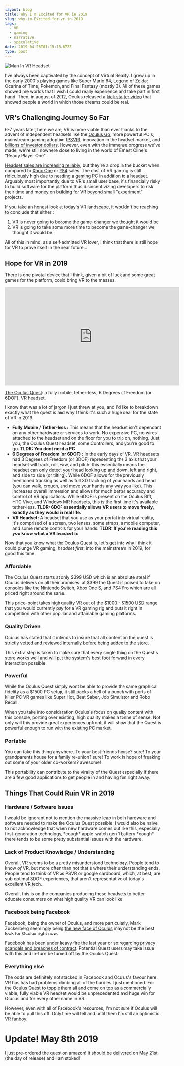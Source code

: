 ```yaml
---
layout: blog
title: Why I'm Excited for VR in 2019
slug: why-im-Excited-for-vr-in-2019
tags:
  - VR
  - gaming
  - narrative
  - speculative
date: 2019-04-25T01:15:15.672Z
type: post
---
```


![Man In VR Headset](/images/uploads/oculus-rift-pic.jpg 'VR Picture by Lux Interaction on Unsplash')

I've always been captivated by the concept of Virtual Reality. I grew up in the early 2000's playing games like Super Mario 64, Legend of Zelda: Ocarina of Time, Pokemon, and Final Fantasy (mostly 3). All of these games showed me worlds that I wish I could really experience and take part in first hand. Then, in august of 2012, Oculus released a [kick starter video](https://www.youtube.com/watch?v=DhcOMOWRMnA) that showed people a world in which those dreams could be real.

## VR's Challenging Journey So Far

6-7 years later, here we are; VR is more viable than ever thanks to the advent of independent headsets like the [Oculus Go](https://www.oculus.com/go/?locale=en_US), more powerful PC's, mainstream gaming adoption ([PSVR](https://www.playstation.com/en-ca/explore/playstation-vr/?emcid=pa-co-108223&utm_medium=Paid_Search&utm_campaign=&utm_source=&utm_term=pa-co-108223&utm_content=&gclid=CJ76zcS36uECFTG0ZQodnekIFQ)), innovation in the headset market, and [billions of investor dollars](https://www.forbes.com/sites/briansolomon/2014/03/25/facebook-buys-oculus-virtual-reality-gaming-startup-for-2-billion/#4d711e0a2498). However, even with the immense progress we've made, we're still nowhere close to living in the world of Ernest Cline's "Ready Player One".

[Headset sales are increasing reliably](https://www.statista.com/statistics/671403/global-virtual-reality-device-shipments-by-vendor/), but they're a drop in the bucket when compared to [Xbox One](https://www.tweaktown.com/news/64602/xbox-one-sales-hit-41-million/index.html) or [PS4](https://www.statista.com/statistics/651576/global-ps4-console-unit-sales/) sales. The cost of VR gaming is still ridiculously high due to needing a [gaming PC](https://techguided.com/vr-ready-pc-builds/) in addition to a [headset](https://www.pcmag.com/article/342537/the-best-virtual-reality-vr-headsets). Arguably most importantly, due to VR's small user base, it's financially risky to build software for the platform thus disincentivizing developers to risk their time and money on building for VR beyond small "experiment" projects.

If you take an honest look at today's VR landscape, it wouldn't be reaching to conclude that either :

1. VR is never going to become the game-changer we thought it would be
2. VR is going to take some more time to become the game-changer we thought it would be.

All of this in mind, as a self-admitted VR lover, I think that there is still hope for VR to prove itself in the near future...

## Hope for VR in 2019

There is one pivotal device that I think, given a bit of luck and some great games for the platform, could bring VR to the masses.

<iframe width="560" height="315" src="https://www.youtube.com/embed/xwW-1mbemGc" frameborder="0" allow="accelerometer; autoplay; encrypted-media; gyroscope; picture-in-picture" allowfullscreen></iframe>

[The Oculus Quest](https://www.oculus.com/quest/?locale=en_US): a fully mobile, tether-less, 6 Degrees of Freedom (or 6DOF), VR headset.

I know that was a lot of jargon I just threw at you, and I'd like to breakdown exactly what the quest is and why I think it's such a huge deal for the state of VR in 2019.

- **Fully Mobile / Tether-less :** This means that the headset isn't dependant on any other hardware or services to work. No expensive PC, no wires attached to the headset and on the floor for you to trip on, nothing. Just you, the Oculus Quest headset, some Controllers, and you're good to go. **TLDR: You dont need a PC**
- **6 Degrees of Freedom (or 6DOF) :** In the early days of VR, VR headsets had 3 Degrees of Freedom (or 3DOF) representing the 3 axis that your headset will track, roll, yaw, and pitch: this essentially means the headset can only detect your head looking up and down, left and right, and side to side (or tilting). While 6DOF allows for the previously mentioned tracking as well as full 3D tracking of your hands and head (you can walk, crouch, and move your hands any way you like). This increases overall immersion and allows for much better accuracy and control of VR applications. While 6DOF is present on the Oculus RIft, HTC Vive, and Windows MR headsets, this is the first time it's available tether-less. **TLDR: 6DOF essentially allows VR users to move freely, exactly as they would in real life.**
- **VR Headset:** A headset that you use as your portal into virtual reality, It's comprised of a screen, two lenses, some straps, a mobile computer, and some remote controls for your hands. **TLDR: If you're reading this you know what a VR headset is**

Now that you know what the Oculus Quest is, let's get into why I think it could plunge VR gaming, _headset first_, into the mainstream in 2019, for good this time.

### Affordable

The Oculus Quest starts at only $399 USD which is an absolute steal if Oculus delivers on all their promises. at $399 the Quest is poised to take on consoles like the Nintendo Switch, Xbox One S, and PS4 Pro which are all priced right around the same.

This price-point takes high quality VR out of the [$1000 - $1500 USD ](https://www.pcmag.com/roundup/341963/the-best-computers-for-the-oculus-rift-vr-headset)range that you would currently pay for a VR gaming rig and puts it right in competition with other popular and attainable gaming platforms.

### Quality Driven

Oculus has stated that it intends to insure that all content on the quest is [strictly vetted and reviewed internally before being added to the store.](https://uploadvr.com/quest-curation-rubin/)

This extra step is taken to make sure that every single thing on the Quest's store works well and will put the system's best foot forward in every interaction possible.

### Powerful

While the Oculus Quest simply wont be able to provide the same graphical fidelity as a \$1500 PC setup, it still packs a hell of a punch with ports of killer PC VR games like Super Hot, Beat Saber, Job Simulator and Robo Recall.

When you take into consideration Oculus's focus on quality content with this console, porting over existing, high quality makes a tonne of sense. Not only will this provide great experiences upfront, it will show that the Quest is powerful enough to run with the existing PC market.

### Portable

You can take this thing anywhere. To your best friends house? sure! To your grandparents house for a family re-union? sure! To work in hope of freaking out some of your older co-workers? awesome!

This portability can contribute to the virality of the Quest especially if there are a few good applications to get people in and having fun right away.

## Things That Could Ruin VR in 2019

### Hardware / Software Issues

I would be ignorant not to mention the massive leap in both hardware and software needed to make the Oculus Quest possible. I would also be naive to not acknowledge that when new hardware comes out like this, especially first-generation technology, \*cough\* apple-watch gen 1 battery \*cough\* there tends to be some pretty substantial issues with the hardware.

### Lack of Product Knowledge / Understanding

Overall, VR seems to be a pretty misunderstood technology. People tend to know _of_ VR, but more often than not that's where their understanding ends. People tend to think of VR as PSVR or google cardboard, which, at best, are sub optimal 3DOF experiences, that aren't representative of today's excellent VR tech.

Overall, this is on the companies producing these headsets to better educate consumers on what high quality VR can look like.

### Facebook being Facebook

Facebook, being the owner of Oculus, and more particularly, Mark Zuckerberg seemingly being [the new face of Oculus](http://fortune.com/2018/09/26/facebook-oculus-quest/) may not be the best look for Oculus right now.

Facebook has been under heavy fire the last year or so [regarding privacy scandals and breaches of contract](https://www.vanityfair.com/news/2019/04/facebook-data-privacy-scandals-ftc). Potential Quest users may take issue with this and in-turn be turned off by the Oculus Quest.

### Everything else

The odds are definitely not stacked in Facebook and Oculus's favour here. VR has has had problems climbing all of the hurdles I just mentioned. For the Oculus Quest to topple them all and come on top as a commercially viable, fully viable VR headset would be unprecedented and huge win for Oculus and for every other name in VR.

However, even with all of Facebook's resources, I'm not sure if Oculus will be able to pull this off. Only time will tell and until them I'm still an optimistic VR fanboy.

# Update! May 8th 2019

I just pre-ordered the quest on amazon! It should be delivered on May 21st (the day of release) and I am stoked!
